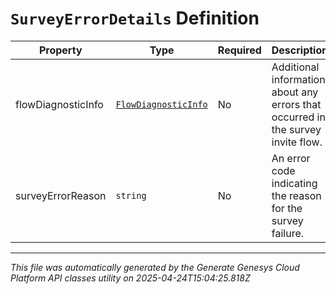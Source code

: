 # `SurveyErrorDetails` Definition

| Property | Type | Required | Description |
|----------|------|----------|-------------|
| flowDiagnosticInfo | [`FlowDiagnosticInfo`](flowdiagnosticinfo-definition.md) | No | Additional information about any errors that occurred in the survey invite flow. |
| surveyErrorReason | `string` | No | An error code indicating the reason for the survey failure. |

---

*This file was automatically generated by the Generate Genesys Cloud Platform API classes utility on 2025-04-24T15:04:25.818Z*